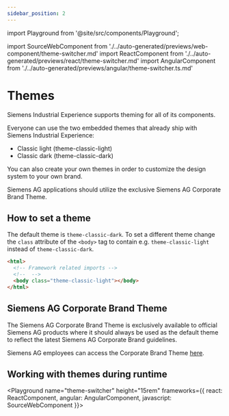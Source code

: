 ```yaml
---
sidebar_position: 2
---
```


import Playground from '@site/src/components/Playground';

import SourceWebComponent from './../auto-generated/previews/web-component/theme-switcher.md'
import ReactComponent from './../auto-generated/previews/react/theme-switcher.md'
import AngularComponent from './../auto-generated/previews/angular/theme-switcher.ts.md'

# Themes

Siemens Industrial Experience supports theming for all of its components.

Everyone can use the two embedded themes that already ship with Siemens Industrial Experience:

- Classic light (theme-classic-light)
- Classic dark (theme-classic-dark)

You can also create your own themes in order to customize the design system to your own brand.

Siemens AG applications should utilize the exclusive Siemens AG Corporate Brand Theme.

## How to set a theme

The default theme is `theme-classic-dark`. To set a different theme change the `class` attribute of the `<body>` tag to contain e.g. `theme-classic-light` instead of `theme-classic-dark`.

```html
<html>
  <!-- Framework related imports -->
  <!--  -->
  <body class="theme-classic-light"></body>
</html>
```

## Siemens AG Corporate Brand Theme

<div className="siemens-brand-section">

The Siemens AG Corporate Brand Theme is exclusively available to official Siemens AG products where it should always be used as the default theme to reflect the latest Siemens AG Corporate Brand guidelines.

Siemens AG employees can access the Corporate Brand Theme [here](https://code.siemens.com/siemens-ix/ix-brand-theme).

</div>

## Working with themes during runtime

<Playground
name="theme-switcher" height="15rem"
frameworks={{
  react: ReactComponent,
  angular: AngularComponent,
  javascript: SourceWebComponent
}}></Playground>
